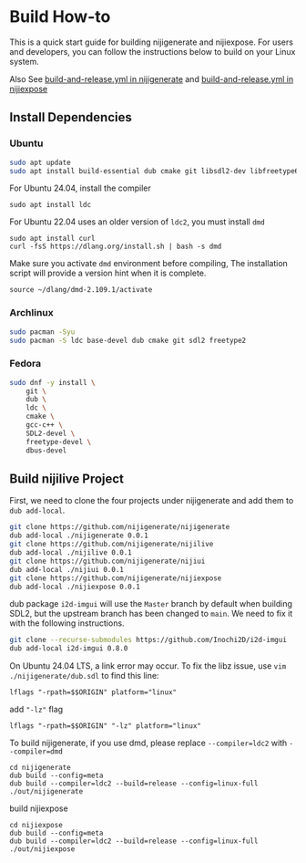 # Build How-to

This is a quick start guide for building nijigenerate and nijiexpose. For users and developers,
you can follow the instructions below to build on your Linux system.

Also See [build-and-release.yml in nijigenerate](https://github.com/nijigenerate/nijigenerate/blob/main/.github/workflows/build-and-release.yml) 
and [build-and-release.yml in nijiexpose](https://github.com/nijigenerate/nijiexpose/blob/main/.github/workflows/build-and-release.yml)

## Install Dependencies
### Ubuntu
```bash
sudo apt update
sudo apt install build-essential dub cmake git libsdl2-dev libfreetype6-dev
```

For Ubuntu 24.04, install the compiler
```
sudo apt install ldc 
```

For Ubuntu 22.04 uses an older version of `ldc2`, you must install `dmd`
```
sudo apt install curl
curl -fsS https://dlang.org/install.sh | bash -s dmd
```

Make sure you activate `dmd` environment before compiling, The installation script will provide a version hint when it is complete.
```
source ~/dlang/dmd-2.109.1/activate
```

### Archlinux
```bash
sudo pacman -Syu
sudo pacman -S ldc base-devel dub cmake git sdl2 freetype2
```

### Fedora
```bash
sudo dnf -y install \
    git \
    dub \
    ldc \
    cmake \
    gcc-c++ \
    SDL2-devel \
    freetype-devel \
    dbus-devel
```

## Build nijilive Project
First, we need to clone the four projects under nijigenerate and add them to `dub add-local`.
```bash
git clone https://github.com/nijigenerate/nijigenerate
dub add-local ./nijigenerate 0.0.1
git clone https://github.com/nijigenerate/nijilive
dub add-local ./nijilive 0.0.1
git clone https://github.com/nijigenerate/nijiui
dub add-local ./nijiui 0.0.1 
git clone https://github.com/nijigenerate/nijiexpose
dub add-local ./nijiexpose 0.0.1
```

dub package `i2d-imgui` will use the `Master` branch by default when building SDL2,
but the upstream branch has been changed to `main`. We need to fix it with the following instructions.
```bash
git clone --recurse-submodules https://github.com/Inochi2D/i2d-imgui
dub add-local i2d-imgui 0.8.0
```

On Ubuntu 24.04 LTS, a link error may occur. To fix the libz issue, use `vim ./nijigenerate/dub.sdl` to find this line:
```
lflags "-rpath=$$ORIGIN" platform="linux"
```
add `"-lz"` flag
```
lflags "-rpath=$$ORIGIN" "-lz" platform="linux"
```

To build nijigenerate, if you use dmd, please replace `--compiler=ldc2` with `--compiler=dmd`
```
cd nijigenerate
dub build --config=meta
dub build --compiler=ldc2 --build=release --config=linux-full
./out/nijigenerate
```

build nijiexpose
```
cd nijiexpose
dub build --config=meta
dub build --compiler=ldc2 --build=release --config=linux-full
./out/nijiexpose
```

